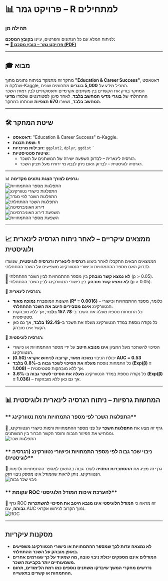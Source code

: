 # 📊 פרויקט גמר – R למתחילים
### תהילה מן   
לניתוח המלא עם כל הנתונים והפרטים, עיינו **בקובץ המסכם:**  
➡ **[📂 פרויקט גמר – קובץ מסכם (PDF)](./Final_Report.pdf)**  

---

## 🎓 מבוא  
מחקר זה מתמקד בניתוח נתונים מתוך **"Education & Career Success"**, דאטאסט שנלקח מ-Kaggle, המכיל מידע על **5,000 בוגרים** מתחומים שונים.  
המחקר בודק את הקשרים בין משתנים אקדמיים ותעסוקתיים לבין רמות השכר ההתחלתי של **בוגרי מדעי המחשב בלבד**. 
לאחר סינון לסטודנטים שלמדו **מדעי המחשב בלבד**, נשארו **670 תצפיות** שנותחו במחקר.

---

## 🛠️ **שיטת המחקר**  

- **דאטאסט:** "Education & Career Success" מ-Kaggle.  
- **שפת תכנות:** `R`  
- **חבילות מרכזיות:** `ggplot2`, `dplyr`, `ggdist` `  
- **שיטות סטטיסטיות:**  
  - רגרסיה לינארית – לבדוק השפעה ישירה של המשתנים על השכר.  
  - רגרסיה לוגיסטית – לבדוק האם ניתן לנבא מי ירוויח מעל חציון השכר.  

---

📊 **גרפים לצורך הצגת נתונים מקדימה:**  
![התפלגות מספר ההתמחויות](graphs/internships_distribution.png)  
![התפלגות כישורי נטוורקינג](graphs/networking_score_distribution.png)  
![התפלגות השכר לפי מגדר](graphs/salary_distribution_gender.png)  
![התפלגות השכר ההתחלתי](graphs/salary_distribution_violin.png)  
![דירוג האוניברסיטה](graphs/university_ranking_distribution.png)  
![השפעת דירוג האוניברסיטה](graphs/university_ranking_vs_salary.png)  
![השפעת מספר ההתמחויות](graphs/internships_vs_salary.png)  

---

## 📈 **ממצאים עיקריים – לאחר ניתוח רגרסיה לינארית ולוגיסטית**  

הממצאים הבאים התקבלו לאחר ביצוע **רגרסיה לינארית ורגרסיה לוגיסטית**, שנועדו לבדוק האם מספר ההתמחויות וכישורי הנטוורקינג משפיעים על השכר ההתחלתי.  

🔹 **לא נמצא קשר מובהק** בין מספר ההתמחויות לבין השכר ההתחלתי (p > 0.05).  
🔹 **לא נמצא קשר מובהק** בין כישורי הנטוורקינג לבין השכר ההתחלתי (p > 0.05).  

🔹 **רגרסיה לינארית:**  
  - השונות המוסברת **נמוכה מאוד (R² = 0.0016)** – כלומר, מספר ההתמחויות וכישורי הנטוורקינג **אינם מסבירים היטב את השכר ההתחלתי**.  
  - כל התמחות נוספת מעלה את השכר ב-**157.7$ בלבד**, אך ללא מובהקות סטטיסטית.  
  - כל נקודה נוספת במדד הנטוורקינג מעלה את השכר ב-**192.4$ בלבד**, אך גם כאן הקשר אינו מובהק.  

🔹 **רגרסיה לוגיסטית:**  
  - הסיכוי להשתכר מעל החציון **אינו מנובא היטב** על ידי מספר ההתמחויות או כישורי הנטוורקינג.  
  - יכולת הניבוי **נמוכה מאוד, קרובה לניחוש אקראי (0.50)   AUC = 0.53**  
  - כל התמחות נוספת **מעלה את הסיכוי לשכר גבוה ב-0.8% בלבד (Exp(β) = 1.008)** – אך ללא מובהקות סטטיסטית.  
  - כל נקודה נוספת במדד הנטוורקינג **מעלה את הסיכוי לשכר גבוה ב-3.6% (Exp(β) = 1.036)** – אך גם כאן ללא מובהקות.  

---


## 📊 **המחשות גרפיות – ניתוח רגרסיה לינארית ולוגיסטית**  

### ** התפלגות השכר לפי מספר התמחויות ורמת נטוורקינג**  
📌 גרף זה מציג את **התפלגות השכר** על פני מספר ההתמחויות ורמות כישורי הנטוורקינג, וממחיש את הפיזור הגבוה וחוסר הקשר הברור בין המשתנים.  
![התפלגות שכר](graphs/salary_vs_internships_networking.png)  

### ** ניבוי שכר גבוה לפי מספר התמחויות וכישורי נטוורקינג (רגרסיה לוגיסטית)**  
📌 גרף זה מציג את **ההסתברות החזויה** לשכר גבוה בהתאם למספר ההתמחויות ולרמות הנטוורקינג. ניתן לראות שהמודל אינו מספק ניבוי חזק.  
![ניבוי שכר גבוה](graphs/salary_prediction_probabilities.png)  

### ** עקומת ROC להערכת איכות המודל הלוגיסטי**  
📌 גרף ROC זה מראה כי **המודל הלוגיסטי אינו מנבא היטב את הסיכוי להשתכרות גבוהה**, עם AUC נמוך הקרוב לניחוש אקראי.  
![ROC](graphs/ROC_curve.png)  

---

##  **מסקנות עיקריות**  

- **לא נמצאה עדות לכך שמספר ההתמחויות או כישורי הנטוורקינג משפיעים באופן מובהק על השכר ההתחלתי.**  
- **המודלים אינם מספקים יכולת ניבוי טובה, מה שמעיד על כך שגורמים אחרים משמעותיים יותר בקביעת השכר.**  
- **נדרשים מחקרי המשך שיבדקו משתנים נוספים כמו רמת הלימודים, תחום ההתמחות או קשרים בתעשייה.**  
